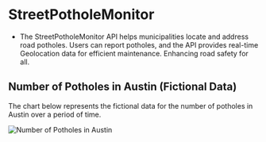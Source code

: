 # StreetPotholeMonitor

- The StreetPotholeMonitor API helps municipalities locate and address road potholes. Users can report potholes, and the API provides real-time Geolocation data for efficient maintenance. Enhancing road safety for all.


## Number of Potholes in Austin (Fictional Data)

The chart below represents the fictional data for the number of potholes in Austin over a period of time.

![Number of Potholes in Austin](https://quickchart.io/chart?c=%7B%0A%20%20type%3A%20%27bar%27%2C%0A%20%20data%3A%20%7B%0A%20%20%20%20labels%3A%20%5B%27January%27%2C%20%27February%27%2C%20%27March%27%2C%20%27April%27%2C%20%27May%27%2C%20%27June%27%2C%20%27July%27%5D%2C%0A%20%20%20%20datasets%3A%20%5B%0A%20%20%20%20%20%20%7B%0A%20%20%20%20%20%20%20%20type%3A%20%27bar%27%2C%0A%20%20%20%20%20%20%20%20label%3A%20%27Number%20of%20Potholes%27%2C%0A%20%20%20%20%20%20%20%20backgroundColor%3A%20%27rgb(54%2C%20162%2C%20235)%27%2C%0A%20%20%20%20%20%20%20%20data%3A%20%5B120%2C%2060%2C%2050%2C%20180%2C%20120%2C%2090%2C%20110%5D%2C%0A%20%20%20%20%20%20%7D%0A%20%20%20%20%5D%2C%0A%20%20%7D%2C%0A%20%20options%3A%20%7B%0A%20%20%20%20title%3A%20%7B%0A%20%20%20%20%20%20display%3A%20true%2C%0A%20%20%20%20%20%20text%3A%20%27Number%20of%20Potholes%20in%20Austin%20(Fictional%20Data)%27%2C%0A%20%20%20%20%7D%2C%0A%20%20%7D%2C%0A%7D%0A&v=2.9.4&w=500&h=300&bkg=white)

